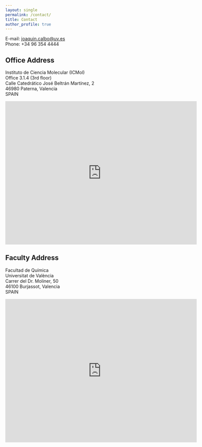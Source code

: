```yaml
---
layout: single
permalink: /contact/
title: Contact
author_profile: true
---
```


E-mail: joaquin.calbo@uv.es  
Phone: +34 96 354 4444

## Office Address

Instituto de Ciencia Molecular (ICMol)  
Office 3.1.4 (3rd floor)  
Calle Catedrático José Beltrán Martínez, 2  
46980 Paterna, Valencia  
SPAIN 

<div class="map-responsive">
<iframe src="https://www.google.com/maps/embed?pb=!1m14!1m8!1m3!1d12312.04265790056!2d-0.425379!3d39.514249!3m2!1i1024!2i768!4f13.1!3m3!1m2!1s0x0%3A0x1af8dac2e3b6fd04!2sInstituto%20de%20Ciencia%20Molecular%20-%20ICMOL%20(UV)!5e0!3m2!1ses!2ses!4v1654445572553!5m2!1ses!2ses" width="600" height="450" frameborder="0" style="border:0" allowfullscreen></iframe>
</div>

## Faculty Address

Facultad de Química  
Universitat de València  
Carrer del Dr. Moliner, 50  
46100 Burjassot, Valencia  
SPAIN

<div class="map-responsive">
<iframe src="https://www.google.com/maps/embed?pb=!1m14!1m8!1m3!1d12313.199184766368!2d-0.4194256!3d39.5077229!3m2!1i1024!2i768!4f13.1!3m3!1m2!1s0x0%3A0x5be7b9ff79d5b6d9!2sFacultat%20de%20Qu%C3%ADmica%20(UV)!5e0!3m2!1ses!2ses!4v1656425236447!5m2!1ses!2ses" width="600" height="450" frameborder="0" style="border:0" allowfullscreen></iframe>
</div>



